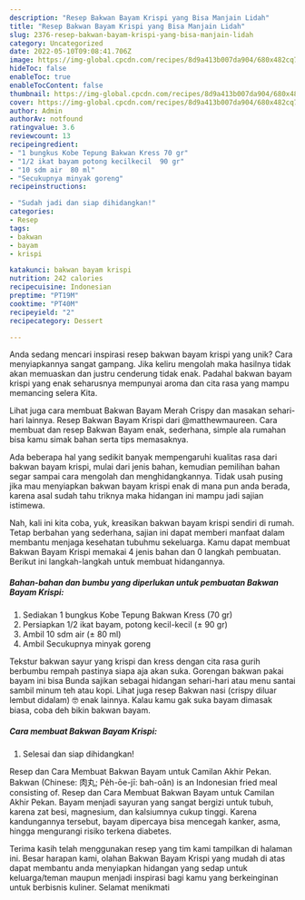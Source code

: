 ```yaml
---
description: "Resep Bakwan Bayam Krispi yang Bisa Manjain Lidah"
title: "Resep Bakwan Bayam Krispi yang Bisa Manjain Lidah"
slug: 2376-resep-bakwan-bayam-krispi-yang-bisa-manjain-lidah
category: Uncategorized
date: 2022-05-10T09:08:41.706Z
image: https://img-global.cpcdn.com/recipes/8d9a413b007da904/680x482cq70/bakwan-bayam-krispi-foto-resep-utama.jpg
hideToc: false
enableToc: true
enableTocContent: false
thumbnail: https://img-global.cpcdn.com/recipes/8d9a413b007da904/680x482cq70/bakwan-bayam-krispi-foto-resep-utama.jpg
cover: https://img-global.cpcdn.com/recipes/8d9a413b007da904/680x482cq70/bakwan-bayam-krispi-foto-resep-utama.jpg
author: Admin
authorAv: notfound
ratingvalue: 3.6
reviewcount: 13
recipeingredient:
- "1 bungkus Kobe Tepung Bakwan Kress 70 gr"
- "1/2 ikat bayam potong kecilkecil  90 gr"
- "10 sdm air  80 ml"
- "Secukupnya minyak goreng"
recipeinstructions:

- "Sudah jadi dan siap dihidangkan!"
categories:
- Resep
tags:
- bakwan
- bayam
- krispi

katakunci: bakwan bayam krispi 
nutrition: 242 calories
recipecuisine: Indonesian
preptime: "PT19M"
cooktime: "PT40M"
recipeyield: "2"
recipecategory: Dessert

---
```





Anda sedang mencari inspirasi resep bakwan bayam krispi yang unik? Cara menyiapkannya sangat gampang. Jika keliru mengolah maka hasilnya tidak akan memuaskan dan justru cenderung tidak enak. Padahal bakwan bayam krispi yang enak seharusnya mempunyai aroma dan cita rasa yang mampu memancing selera Kita.





Lihat juga cara membuat Bakwan Bayam Merah Crispy dan masakan sehari-hari lainnya. Resep Bakwan Bayam Krispi dari @matthewmaureen. Cara membuat dan resep Bakwan Bayam enak, sederhana, simple ala rumahan bisa kamu simak bahan serta tips memasaknya.

Ada beberapa hal yang sedikit banyak mempengaruhi kualitas rasa dari bakwan bayam krispi, mulai dari jenis bahan, kemudian pemilihan bahan segar sampai cara mengolah dan menghidangkannya. Tidak usah pusing jika mau menyiapkan bakwan bayam krispi enak di mana pun anda berada, karena asal sudah tahu triknya maka hidangan ini mampu jadi sajian istimewa.






Nah, kali ini kita coba, yuk, kreasikan bakwan bayam krispi sendiri di rumah. Tetap berbahan yang sederhana, sajian ini dapat memberi manfaat dalam membantu menjaga kesehatan tubuhmu sekeluarga. Kamu dapat membuat Bakwan Bayam Krispi memakai 4 jenis bahan dan 0 langkah pembuatan. Berikut ini langkah-langkah untuk membuat hidangannya.

<!--inarticleads1-->

##### Bahan-bahan dan bumbu yang diperlukan untuk pembuatan Bakwan Bayam Krispi:

1. Sediakan 1 bungkus Kobe Tepung Bakwan Kress (70 gr)
1. Persiapkan 1/2 ikat bayam, potong kecil-kecil (± 90 gr)
1. Ambil 10 sdm air (± 80 ml)
1. Ambil Secukupnya minyak goreng


Tekstur bakwan sayur yang krispi dan kress dengan cita rasa gurih berbumbu rempah pastinya siapa aja akan suka. Gorengan bakwan pakai bayam ini bisa Bunda sajikan sebagai hidangan sehari-hari atau menu santai sambil minum teh atau kopi. Lihat juga resep Bakwan nasi (crispy diluar lembut didalam) 🤓 enak lainnya. Kalau kamu gak suka bayam dimasak biasa, coba deh bikin bakwan bayam. 

<!--inarticleads2-->

##### Cara membuat Bakwan Bayam Krispi:


1. Selesai dan siap dihidangkan!

Resep dan Cara Membuat Bakwan Bayam untuk Camilan Akhir Pekan. Bakwan (Chinese: 肉丸; Pe̍h-ōe-jī: bah-oân) is an Indonesian fried meal consisting of. Resep dan Cara Membuat Bakwan Bayam untuk Camilan Akhir Pekan. Bayam menjadi sayuran yang sangat bergizi untuk tubuh, karena zat besi, magnesium, dan kalsiumnya cukup tinggi. Karena kandungannya tersebut, bayam dipercaya bisa mencegah kanker, asma, hingga mengurangi risiko terkena diabetes. 

Terima kasih telah menggunakan resep yang tim kami tampilkan di halaman ini. Besar harapan kami, olahan Bakwan Bayam Krispi yang mudah di atas dapat membantu anda menyiapkan hidangan yang sedap untuk keluarga/teman maupun menjadi inspirasi bagi kamu yang berkeinginan untuk berbisnis kuliner. Selamat menikmati

